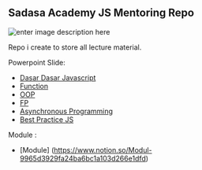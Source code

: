 ## Sadasa Academy JS Mentoring Repo

![enter image description here](https://media4.giphy.com/media/l7ljxmC2fKxCBdDWxs/giphy.gif?cid=ecf05e47q4073a4bn30a5h1a6xy9ebqlkxkmu4ixg49nvn5k&rid=giphy.gif&ct=g)

Repo i create to store all lecture material.

Powerpoint Slide:

- [Dasar Dasar Javascript](https://docs.google.com/presentation/d/1l5QpF4tJtgxJX9DJPj6L0PY7XTtqgixM5Bo2SdZBEm8/edit?usp=sharing)
- [Function](https://docs.google.com/presentation/d/1qwyy7Eb_aQ4GA5uKx3dBGmFeUR1fs5NZW3-YTzsCIgE/edit?usp=sharing)
- [OOP](https://docs.google.com/presentation/d/13bFQeKvy9rka1t8U8Py0HtFdP7gmO5vuCYx9WnhFeps/edit?usp=sharing)
- [FP](https://docs.google.com/presentation/d/1s73dIfX73joV3hggWvm62q1nP3vafoNtFDnQiAAiPWY/edit?usp=sharing)
- [Asynchronous Programming](https://docs.google.com/presentation/d/18vZTpckDJ_E9LiJ_bDzNwJLS87cnT1xbl6P8rPzA0gc/edit?usp=sharing)
- [Best Practice JS](https://docs.google.com/presentation/d/1oh5PAQhkQ9i1RgPSjHXT0C-CzfyHjkPh-7XKGzz0b_4/edit?usp=sharing)

Module :

- [Module] (https://www.notion.so/Modul-9965d3929fa24ba6bc1a103d266e1dfd)
